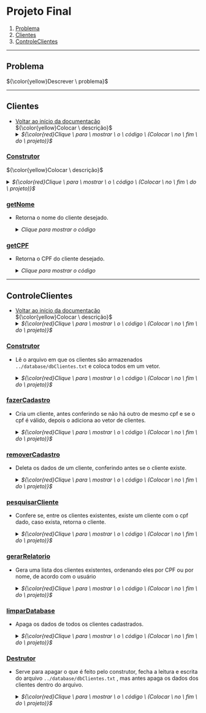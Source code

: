 # Projeto Final
1. [Problema](https://github.com/vitoraugreis/ProjetoFinal#problema)
2. [Clientes](https://github.com/vitoraugreis/ProjetoFinal#clientes)
3. [ControleClientes](https://github.com/vitoraugreis/ProjetoFinal#controleclientes)
___
## Problema
${\color{yellow}Descrever \ problema}$

___

## Clientes
- [Voltar ao início da documentação](https://github.com/vitoraugreis/ProjetoFinal#projeto-final) <br>
${\color{yellow}Colocar \ descrição}$
  <details>
    <summary><i>${\color{red}Clique \ para \ mostrar \ o \ código \ (Colocar \ no \ fim \ do \ projeto)}$</i></summary>
  </details>

### <ins>Construtor</ins>
${\color{yellow}Colocar \ descrição}$
  <details>
    <summary><i>${\color{red}Clique \ para \ mostrar \ o \ código \ (Colocar \ no \ fim \ do \ projeto)}$</i></summary>
  </details>

### <ins>getNome</ins>
- Retorna o nome do cliente desejado.
  <details>
    <summary><i>Clique para mostrar o código</i></summary>
    
    ``` c++
    std::string Cliente::getNome(){
      return this->nome;
    }
    ```
  </details>

### <ins>getCPF</ins>
- Retorna o CPF do cliente desejado.
  <details>
    <summary><i>Clique para mostrar o código</i></summary>
  
    ``` c++
    std::string Cliente::getCPF(){
      return this->cpf;
    }
    ```
  </details>
  
___

## ControleClientes
- [Voltar ao início da documentação](https://github.com/vitoraugreis/ProjetoFinal#projeto-final) <br>
${\color{yellow}Colocar \ descrição}$
  <details>
    <summary><i>${\color{red}Clique \ para \ mostrar \ o \ código \ (Colocar \ no \ fim \ do \ projeto)}$</i></summary>
  </details>

### <ins>Construtor</ins>
- Lê o arquivo em que os clientes são armazenados `../database/dbClientes.txt` e coloca todos em um vetor.
  <details>
    <summary><i>${\color{red}Clique \ para \ mostrar \ o \ código \ (Colocar \ no \ fim \ do \ projeto)}$</i></summary>
    
  </details>

### <ins>fazerCadastro</ins>
- Cria um cliente, antes conferindo se não há outro de mesmo cpf e se o cpf é válido, depois o adiciona ao vetor de clientes.
  <details>
    <summary><i>${\color{red}Clique \ para \ mostrar \ o \ código \ (Colocar \ no \ fim \ do \ projeto)}$</i></summary>
    
  </details>

### <ins>removerCadastro</ins>
- Deleta os dados de um cliente, conferindo antes se o cliente existe.
  <details>
    <summary><i>${\color{red}Clique \ para \ mostrar \ o \ código \ (Colocar \ no \ fim \ do \ projeto)}$</i></summary>
    
  </details>

### <ins>pesquisarCliente</ins>
- Confere se, entre os clientes existentes, existe um cliente com o cpf dado, caso exista, retorna o cliente.
  <details>
    <summary><i>${\color{red}Clique \ para \ mostrar \ o \ código \ (Colocar \ no \ fim \ do \ projeto)}$</i></summary>
    
  </details>

### <ins>gerarRelatorio</ins>
- Gera uma lista dos clientes existentes, ordenando eles por CPF ou por nome, de acordo com o usuário
  <details>
    <summary><i>${\color{red}Clique \ para \ mostrar \ o \ código \ (Colocar \ no \ fim \ do \ projeto)}$</i></summary>
    
  </details>

### <ins>limparDatabase</ins>
- Apaga os dados de todos os clientes cadastrados.
  <details>
    <summary><i>${\color{red}Clique \ para \ mostrar \ o \ código \ (Colocar \ no \ fim \ do \ projeto)}$</i></summary>
    
  </details>

### <ins>Destrutor</ins>
- Serve para apagar o que é feito pelo construtor, fecha a leitura e escrita do arquivo `../database/dbClientes.txt` , mas antes apaga os dados dos clientes dentro do arquivo.
  <details>
    <summary><i>${\color{red}Clique \ para \ mostrar \ o \ código \ (Colocar \ no \ fim \ do \ projeto)}$</i></summary>
    
  </details>
